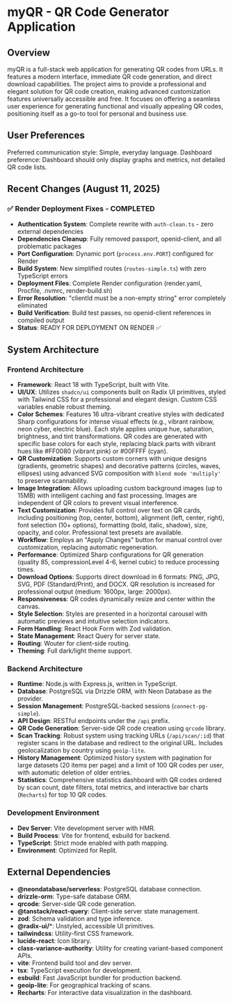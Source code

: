 # myQR - QR Code Generator Application

## Overview
myQR is a full-stack web application for generating QR codes from URLs. It features a modern interface, immediate QR code generation, and direct download capabilities. The project aims to provide a professional and elegant solution for QR code creation, making advanced customization features universally accessible and free. It focuses on offering a seamless user experience for generating functional and visually appealing QR codes, positioning itself as a go-to tool for personal and business use.

## User Preferences
Preferred communication style: Simple, everyday language.
Dashboard preference: Dashboard should only display graphs and metrics, not detailed QR code lists.

## Recent Changes (August 11, 2025)
### ✅ Render Deployment Fixes - COMPLETED
- **Authentication System**: Complete rewrite with `auth-clean.ts` - zero external dependencies
- **Dependencies Cleanup**: Fully removed passport, openid-client, and all problematic packages
- **Port Configuration**: Dynamic port (`process.env.PORT`) configured for Render
- **Build System**: New simplified routes (`routes-simple.ts`) with zero TypeScript errors
- **Deployment Files**: Complete Render configuration (render.yaml, Procfile, .nvmrc, render-build.sh)
- **Error Resolution**: "clientId must be a non-empty string" error completely eliminated
- **Build Verification**: Build test passes, no openid-client references in compiled output
- **Status**: READY FOR DEPLOYMENT ON RENDER ✅

## System Architecture
### Frontend Architecture
- **Framework**: React 18 with TypeScript, built with Vite.
- **UI/UX**: Utilizes `shadcn/ui` components built on Radix UI primitives, styled with Tailwind CSS for a professional and elegant design. Custom CSS variables enable robust theming.
- **Color Schemes**: Features 16 ultra-vibrant creative styles with dedicated Sharp configurations for intense visual effects (e.g., vibrant rainbow, neon cyber, electric blue). Each style applies unique hue, saturation, brightness, and tint transformations. QR codes are generated with specific base colors for each style, replacing black parts with vibrant hues like #FF0080 (vibrant pink) or #00FFFF (cyan).
- **QR Customization**: Supports custom corners with unique designs (gradients, geometric shapes) and decorative patterns (circles, waves, ellipses) using advanced SVG composition with `blend mode 'multiply'` to preserve scannability.
- **Image Integration**: Allows uploading custom background images (up to 15MB) with intelligent caching and fast processing. Images are independent of QR colors to prevent visual interference.
- **Text Customization**: Provides full control over text on QR cards, including positioning (top, center, bottom), alignment (left, center, right), font selection (10+ options), formatting (bold, italic, shadow), size, opacity, and color. Professional text presets are available.
- **Workflow**: Employs an "Apply Changes" button for manual control over customization, replacing automatic regeneration.
- **Performance**: Optimized Sharp configurations for QR generation (quality 85, compressionLevel 4-6, kernel cubic) to reduce processing times.
- **Download Options**: Supports direct download in 6 formats: PNG, JPG, SVG, PDF (Standard/Print), and DOCX. QR resolution is increased for professional output (medium: 1600px, large: 2000px).
- **Responsiveness**: QR codes dynamically resize and center within the canvas.
- **Style Selection**: Styles are presented in a horizontal carousel with automatic previews and intuitive selection indicators.
- **Form Handling**: React Hook Form with Zod validation.
- **State Management**: React Query for server state.
- **Routing**: Wouter for client-side routing.
- **Theming**: Full dark/light theme support.

### Backend Architecture
- **Runtime**: Node.js with Express.js, written in TypeScript.
- **Database**: PostgreSQL via Drizzle ORM, with Neon Database as the provider.
- **Session Management**: PostgreSQL-backed sessions (`connect-pg-simple`).
- **API Design**: RESTful endpoints under the `/api` prefix.
- **QR Code Generation**: Server-side QR code creation using `qrcode` library.
- **Scan Tracking**: Robust system using tracking URLs (`/api/scan/:id`) that register scans in the database and redirect to the original URL. Includes geolocalization by country using `geoip-lite`.
- **History Management**: Optimized history system with pagination for large datasets (20 items per page) and a limit of 100 QR codes per user, with automatic deletion of older entries.
- **Statistics**: Comprehensive statistics dashboard with QR codes ordered by scan count, date filters, total metrics, and interactive bar charts (`Recharts`) for top 10 QR codes.

### Development Environment
- **Dev Server**: Vite development server with HMR.
- **Build Process**: Vite for frontend, esbuild for backend.
- **TypeScript**: Strict mode enabled with path mapping.
- **Environment**: Optimized for Replit.

## External Dependencies
- **@neondatabase/serverless**: PostgreSQL database connection.
- **drizzle-orm**: Type-safe database ORM.
- **qrcode**: Server-side QR code generation.
- **@tanstack/react-query**: Client-side server state management.
- **zod**: Schema validation and type inference.
- **@radix-ui/***: Unstyled, accessible UI primitives.
- **tailwindcss**: Utility-first CSS framework.
- **lucide-react**: Icon library.
- **class-variance-authority**: Utility for creating variant-based component APIs.
- **vite**: Frontend build tool and dev server.
- **tsx**: TypeScript execution for development.
- **esbuild**: Fast JavaScript bundler for production backend.
- **geoip-lite**: For geographical tracking of scans.
- **Recharts**: For interactive data visualization in the dashboard.